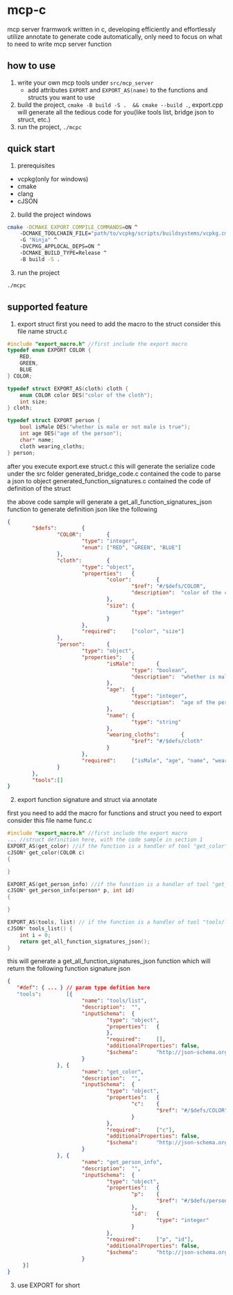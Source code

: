 # mcp-c
mcp server frarmwork written in c, developing efficiently and effortlessly
utilize annotate to generate code automatically, only need to focus on what to need to write mcp server function

## how to use
1. write your own mcp tools under `src/mcp_server`
   - add attributes `EXPORT` and `EXPORT_AS(name)` to the functions and structs you want to use
2. build the project, `cmake -B build -S .  && cmake --build .`, export.cpp will generate all the tedious code for you(like tools list, bridge json to struct, etc.)
3. run the project, `./mcpc`

## quick start
1. prerequisites
- vcpkg(only for windows)
- cmake
- clang
- cJSON
2. build the project
windows
```bash
cmake -DCMAKE_EXPORT_COMPILE_COMMANDS=ON ^
    -DCMAKE_TOOLCHAIN_FILE="path/to/vcpkg/scripts/buildsystems/vcpkg.cmake" ^
    -G "Ninja" ^
    -DVCPKG_APPLOCAL_DEPS=ON ^
    -DCMAKE_BUILD_TYPE=Release ^
    -B build -S . 

```

3. run the project
```bash
./mcpc
```

## supported feature
1. export struct
first you need to add the macro to the struct
consider this file name struct.c
```c
#include "export_macro.h" //first include the export macro
typedef enum EXPORT COLOR {
    RED,
    GREEN,
    BLUE
} COLOR;

typedef struct EXPORT_AS(cloth) cloth {
    enum COLOR color DES("color of the cloth");
    int size;
} cloth;

typedef struct EXPORT person {
    bool isMale DES("whether is male or not male is true");
    int age DES("age of the person");
    char* name;
    cloth wearing_cloths;
} person;
```

after you execute export.exe struct.c
this will generate the serialize code under the src folder
generated_bridge_code.c contained the code to parse a json to object
generated_function_signatures.c contained the code of definition of the struct

the above code sample will generate a get_all_function_signatures_json function 
to generate definition json like the following
```json
{
        "$defs":        {
                "COLOR":        {
                        "type": "integer",
                        "enum": ["RED", "GREEN", "BLUE"]
                },
                "cloth":        {
                        "type": "object",
                        "properties":   {
                                "color":        {
                                        "$ref": "#/$defs/COLOR",
                                        "description":  "color of the cloth"
                                },
                                "size": {
                                        "type": "integer"
                                }
                        },
                        "required":     ["color", "size"]
                },
                "person":       {
                        "type": "object",
                        "properties":   {
                                "isMale":       {
                                        "type": "boolean",
                                        "description":  "whether is male or not male is true"
                                },
                                "age":  {
                                        "type": "integer",
                                        "description":  "age of the person"
                                },
                                "name": {
                                        "type": "string"
                                },
                                "wearing_cloths":       {
                                        "$ref": "#/$defs/cloth"
                                }
                        },
                        "required":     ["isMale", "age", "name", "wearing_cloths"]
                }
        },
        "tools":[]
}
```

2. export function signature and struct via annotate

first you need to add the macro for functions and struct you need to export
consider this file name func.c
```c
#include "export_macro.h" //first include the export macro
... //struct definition here, with the code sample in section 1
EXPORT_AS(get_color) //if the function is a handler of tool "get_color", you need to add this macro
cJSON* get_color(COLOR c)
{

}

EXPORT_AS(get_person_info) //if the function is a handler of tool "get_person_info", you need to add this macro
cJSON* get_person_info(person* p, int id)
{

}

EXPORT_AS(tools, list) // if the function is a handler of tool "tools/list", you need to add this macro, use the comma to separate the tool name and the function name
cJSON* tools_list() {
    int i = 0;
    return get_all_function_signatures_json();
}
```

this will generate a get_all_function_signatures_json function which will return the following function signature json
```json
{
   "#def": { ... } // param type defition here
   "tools":        [{
                        "name": "tools/list",
                        "description":  "",
                        "inputSchema":  {
                                "type": "object",
                                "properties":   {
                                },
                                "required":     [],
                                "additionalProperties": false,
                                "$schema":      "http://json-schema.org/draft-07/schema#"
                        }
                }, {
                        "name": "get_color",
                        "description":  "",
                        "inputSchema":  {
                                "type": "object",
                                "properties":   {
                                        "c":    {
                                                "$ref": "#/$defs/COLOR"
                                        }
                                },
                                "required":     ["c"],
                                "additionalProperties": false,
                                "$schema":      "http://json-schema.org/draft-07/schema#"
                        }
                }, {
                        "name": "get_person_info",
                        "description":  "",
                        "inputSchema":  {
                                "type": "object",
                                "properties":   {
                                        "p":    {
                                                "$ref": "#/$defs/person"
                                        },
                                        "id":   {
                                                "type": "integer"
                                        }
                                },
                                "required":     ["p", "id"],
                                "additionalProperties": false,
                                "$schema":      "http://json-schema.org/draft-07/schema#"
                        }
     }]
}
```

3. use EXPORT for short

